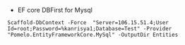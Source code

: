 - EF core DBFirst for Mysql
```
Scaffold-DbContext -Force  "Server=106.15.51.4;User Id=root;Password=%kanrisya1;Database=Test" -Provider "Pomelo.EntityFrameworkCore.MySql" -OutputDir Entities
```